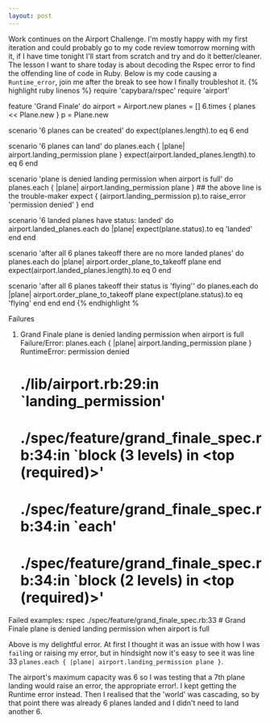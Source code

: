 ```yaml
---
layout: post
---
```

Work continues on the Airport Challenge.  I'm mostly happy with my first iteration and could probably go to my code review tomorrow morning with it, if I have time tonight I'll start from scratch and try and do it better/cleaner.
The lesson I want to share today is about decoding the Rspec error to find the offending line of code in Ruby.
Below is my code causing a `Runtime_error`, join me after the break to see how I finally troubleshot it.
{% highlight ruby linenos %}
require 'capybara/rspec'
require 'airport'

feature 'Grand Finale' do
  airport = Airport.new
  planes = []
  6.times { planes << Plane.new }
  p = Plane.new

  scenario '6 planes can be created' do
    expect(planes.length).to eq 6
  end

  scenario '6 planes can land' do
    planes.each { |plane| airport.landing_permission plane }
    expect(airport.landed_planes.length).to eq 6
  end

  scenario 'plane is denied landing permission when airport is full' do
    planes.each { |plane| airport.landing_permission plane }
    ## the above line is the trouble-maker
    expect { (airport.landing_permission p).to raise_error 'permission denied' }
  end

  scenario '6 landed planes have status: landed' do
    airport.landed_planes.each do |plane|
      expect(plane.status).to eq 'landed'
    end
  end

  scenario 'after all 6 planes takeoff there are no more landed planes' do
    planes.each do |plane|
      airport.order_plane_to_takeoff plane
    end
    expect(airport.landed_planes.length).to eq 0
  end

  scenario 'after all 6 planes takeoff their status is \'flying\'' do
    planes.each do |plane|
      airport.order_plane_to_takeoff plane
      expect(plane.status).to eq 'flying'
    end
  end
end
{% endhighlight %


Failures
  1) Grand Finale plane is denied landing permission when airport is full
     Failure/Error: planes.each { |plane| airport.landing_permission plane }
     RuntimeError:
       permission denied
     # ./lib/airport.rb:29:in `landing_permission'
     # ./spec/feature/grand_finale_spec.rb:34:in `block (3 levels) in <top (required)>'
     # ./spec/feature/grand_finale_spec.rb:34:in `each'
     # ./spec/feature/grand_finale_spec.rb:34:in `block (2 levels) in <top (required)>'
Failed examples:
rspec ./spec/feature/grand_finale_spec.rb:33 # Grand Finale plane is denied landing permission when airport is full


Above is my delightful error.  At first I thought it was an issue with how I was `fail`ing or raising my error, but in hindsight now it's easy to see it was line 33 `planes.each { |plane| airport.landing_permission plane }`.

The airport's maximum capacity was 6 so I was testing that a 7th plane landing would raise an error, the appropriate error!.  I kept getting the Runtime error instead.  Then I realised that the 'world' was cascading, so by that point there was already 6 planes landed and I didn't need to land another 6.
